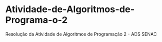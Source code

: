 # Atividade-de-Algoritmos-de-Programa-o-2
Resolução da Atividade de Algoritmos de Programação 2 - ADS SENAC
